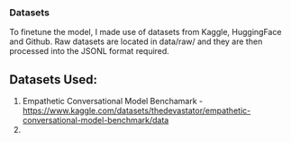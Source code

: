 ### Datasets

To finetune the model, I made use of datasets from Kaggle, HuggingFace and Github. Raw datasets are located in data/raw/ and they are then processed into the JSONL format required.

## Datasets Used:

1. Empathetic Conversational Model Benchamark - https://www.kaggle.com/datasets/thedevastator/empathetic-conversational-model-benchmark/data
2.
